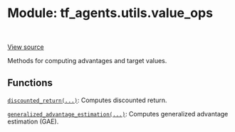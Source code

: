 <div itemscope itemtype="http://developers.google.com/ReferenceObject">
<meta itemprop="name" content="tf_agents.utils.value_ops" />
<meta itemprop="path" content="Stable" />
</div>

# Module: tf_agents.utils.value_ops

<table class="tfo-notebook-buttons tfo-api" align="left">
</table>

<a target="_blank" href="https://github.com/tensorflow/agents/tree/master/tf_agents/utils/value_ops.py">View
source</a>

Methods for computing advantages and target values.

<!-- Placeholder for "Used in" -->


## Functions

[`discounted_return(...)`](../../tf_agents/utils/value_ops/discounted_return.md): Computes discounted return.

[`generalized_advantage_estimation(...)`](../../tf_agents/utils/value_ops/generalized_advantage_estimation.md): Computes generalized advantage estimation (GAE).

